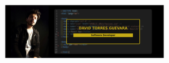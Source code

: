 <!-- ### Hi there 👋 -->

<img src="./banner.png" />

<!-- <p align="center">
  <a href="https://github.com/DavidTG7" >
    <img align="center" src="https://github-readme-stats.vercel.app/api/top-langs/?layout=compact&username=DavidTG7&hide=java,html&title_color=ffffff&text_color=c9cacc&icon_color=2bbc8a&bg_color=1d1f21" height="180px"/>
  </a>
  
  <a href="https://github.com/DavidTG7" >
    <img align="center" src="https://github-readme-stats.vercel.app/api?username=DavidTG7&show_icons=true&line_height=27&count_private=true&title_color=ffffff&text_color=c9cacc&icon_color=2bbc8a&bg_color=1d1f21" alt="DviadTG7's GitHub Stats" height="180px"/>
  </a>
  
 </p>
 -->
<!--
**DavidTG7/DavidTG7** is a ✨ _special_ ✨ repository because its `README.md` (this file) appears on your GitHub profile.

Here are some ideas to get you started:

- 🔭 I’m currently working on ...
- 🌱 I’m currently learning ...
- 👯 I’m looking to collaborate on ...
- 🤔 I’m looking for help with ...
- 💬 Ask me about ...
- 📫 How to reach me: ...
- 😄 Pronouns: ...
- ⚡ Fun fact: ...
-->
